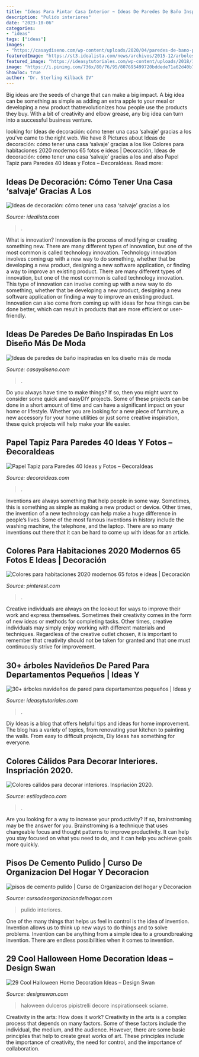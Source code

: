 ```yaml
---
title: "Ideas Para Pintar Casa Interior ~ Ideas De Paredes De Baño Inspiradas En Los Diseño Más De Moda"
description: "Pulido interiores"
date: "2023-10-06"
categories:
- "ideas"
tags: ["ideas"]
images:
- "https://casaydiseno.com/wp-content/uploads/2020/04/paredes-de-bano-pequeno-ideas.jpg"
featuredImage: "https://st3.idealista.com/news/archivos/2015-12/arboles_secos_04.jpg?sv=H0abTc8j"
featured_image: "https://ideasytutoriales.com/wp-content/uploads/2018/11/Arbol-de-Navidad-para-Pared-09.jpg"
image: "https://i.pinimg.com/736x/80/76/95/807695499720bddede71a62d40b7464e.jpg"
ShowToc: true
author: "Dr. Sterling Kilback IV"
---
```



Big ideas are the seeds of change that can make a big impact. A big idea can be something as simple as adding an extra apple to your meal or developing a new product thatrevolutionizes how people use the products they buy. With a bit of creativity and elbow grease, any big idea can turn into a successful business venture.

	

		
looking for Ideas de decoración: cómo tener una casa ‘salvaje’ gracias a los you've came to the right web. We have 8 Pictures about Ideas de decoración: cómo tener una casa ‘salvaje’ gracias a los like Colores para habitaciones 2020 modernos 65 fotos e ideas | Decoración, Ideas de decoración: cómo tener una casa ‘salvaje’ gracias a los and also Papel Tapiz para Paredes 40 Ideas y Fotos – ÐecoraIdeas. Read more:
		
    
## Ideas De Decoración: Cómo Tener Una Casa ‘salvaje’ Gracias A Los

<img loading=lazy src="https://st3.idealista.com/news/archivos/2015-12/arboles_secos_04.jpg?sv=H0abTc8j" onerror="this.onerror=null;this.src='https://tse1.mm.bing.net/th?id=OIP.48aQjMJMBjNQm_ED_eIDJwHaJ4&amp;pid=15.1';" alt="Ideas de decoración: cómo tener una casa ‘salvaje’ gracias a los">

_Source: idealista.com_

>. 

	

What is innovation?
Innovation is the process of modifying or creating something new. There are many different types of innovation, but one of the most common is called technology innovation. Technology innovation involves coming up with a new way to do something, whether that be developing a new product, designing a new software application, or finding a way to improve an existing product.
There are many different types of innovation, but one of the most common is called technology innovation. This type of innovation can involve coming up with a new way to do something, whether that be developing a new product, designing a new software application or finding a way to improve an existing product. Innovation can also come from coming up with ideas for how things can be done better, which can result in products that are more efficient or user-friendly.

    
## Ideas De Paredes De Baño Inspiradas En Los Diseño Más De Moda

<img loading=lazy src="https://casaydiseno.com/wp-content/uploads/2020/04/paredes-de-bano-pequeno-ideas.jpg" onerror="this.onerror=null;this.src='https://tse1.mm.bing.net/th?id=OIP.vHzouoADOKV19OFWTDQkLgHaJ3&amp;pid=15.1';" alt="Ideas de paredes de baño inspiradas en los diseño más de moda">

_Source: casaydiseno.com_

>. 

	

Do you always have time to make things? If so, then you might want to consider some quick and easyDIY projects. Some of these projects can be done in a short amount of time and can have a significant impact on your home or lifestyle. Whether you are looking for a new piece of furniture, a new accessory for your home utilities or just some creative inspiration, these quick projects will help make your life easier.

    
## Papel Tapiz Para Paredes 40 Ideas Y Fotos – ÐecoraIdeas

<img loading=lazy src="https://decoraideas.com/wp-content/uploads/2012/02/2301.jpg" onerror="this.onerror=null;this.src='https://tse4.mm.bing.net/th?id=OIP.yE2Cc3YSMTN37k1F_crrEwAAAA&amp;pid=15.1';" alt="Papel Tapiz para Paredes 40 Ideas y Fotos – ÐecoraIdeas">

_Source: decoraideas.com_

>. 

	

Inventions are always something that help people in some way. Sometimes, this is something as simple as making a new product or device. Other times, the invention of a new technology can help make a huge difference in people’s lives. Some of the most famous inventions in history include the washing machine, the telephone, and the laptop. There are so many inventions out there that it can be hard to come up with ideas for an article.

    
## Colores Para Habitaciones 2020 Modernos 65 Fotos E Ideas | Decoración

<img loading=lazy src="https://i.pinimg.com/736x/80/76/95/807695499720bddede71a62d40b7464e.jpg" onerror="this.onerror=null;this.src='https://tse1.mm.bing.net/th?id=OIP.oiKMDr-daTIUy90_Uv6GJQAAAA&amp;pid=15.1';" alt="Colores para habitaciones 2020 modernos 65 fotos e ideas | Decoración">

_Source: pinterest.com_

>. 

	

Creative individuals are always on the lookout for ways to improve their work and express themselves. Sometimes their creativity comes in the form of new ideas or methods for completing tasks. Other times, creative individuals may simply enjoy working with different materials and techniques. Regardless of the creative outlet chosen, it is important to remember that creativity should not be taken for granted and that one must continuously strive for improvement.

    
## 30+ árboles Navideños De Pared Para Departamentos Pequeños | Ideas Y

<img loading=lazy src="https://ideasytutoriales.com/wp-content/uploads/2018/11/Arbol-de-Navidad-para-Pared-09.jpg" onerror="this.onerror=null;this.src='https://tse2.mm.bing.net/th?id=OIP.CRhI8CU9oSxAcWaNfZOP7gHaJ4&amp;pid=15.1';" alt="30+ árboles navideños de pared para departamentos pequeños | Ideas y">

_Source: ideasytutoriales.com_

>. 

	

Diy Ideas is a blog that offers helpful tips and ideas for home improvement. The blog has a variety of topics, from renovating your kitchen to painting the walls. From easy to difficult projects, Diy Ideas has something for everyone.

    
## Colores Cálidos Para Decorar Interiores. Inspriación 2020.

<img loading=lazy src="https://www.estiloydeco.com/wp-content/uploads/2020/04/como-ganar-espacio-en-un-bano-pequeno.jpg" onerror="this.onerror=null;this.src='https://tse3.mm.bing.net/th?id=OIP.mAajN0nQ4hBz5YYgiDdoNAHaD4&amp;pid=15.1';" alt="Colores cálidos para decorar interiores. Inspriación 2020.">

_Source: estiloydeco.com_

>. 

	

Are you looking for a way to increase your productivity? If so, brainstroming may be the answer for you. Brainstroming is a technique that uses changeable focus and thought patterns to improve productivity. It can help you stay focused on what you need to do, and it can help you achieve goals more quickly.

    
## Pisos De Cemento Pulido | Curso De Organizacion Del Hogar Y Decoracion

<img loading=lazy src="https://cursodeorganizaciondelhogar.com/wp-content/uploads/2018/07/pisos-de-cemento-pulido.jpg" onerror="this.onerror=null;this.src='https://tse1.mm.bing.net/th?id=OIP.Afz7r7vzCua91YBRm78WOwHaLJ&amp;pid=15.1';" alt="pisos de cemento pulido | Curso de Organizacion del hogar y Decoracion">

_Source: cursodeorganizaciondelhogar.com_

>pulido interiores. 

	

One of the many things that helps us feel in control is the idea of invention. Invention allows us to think up new ways to do things and to solve problems. Invention can be anything from a simple idea to a groundbreaking invention. There are endless possibilities when it comes to invention. 

    
## 29 Cool Halloween Home Decoration Ideas – Design Swan

<img loading=lazy src="https://img.designswan.com/2013/09/halloween/3.jpg" onerror="this.onerror=null;this.src='https://tse4.mm.bing.net/th?id=OIP.O9z4-a3tPzSbULZ8mBprmQHaJ3&amp;pid=15.1';" alt="29 Cool Halloween Home Decoration Ideas – Design Swan">

_Source: designswan.com_

>haloween dulceros pipistrelli decore inspirationseek sciame. 

	

Creativity in the arts: How does it work?
Creativity in the arts is a complex process that depends on many factors. Some of these factors include the individual, the medium, and the audience. However, there are some basic principles that help to create great works of art. These principles include the importance of creativity, the need for control, and the importance of collaboration.

